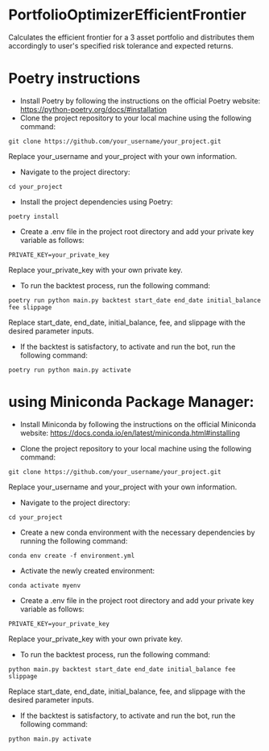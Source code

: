 # PortfolioOptimizerEfficientFrontier
Calculates the efficient frontier for a 3 asset portfolio and distributes them accordingly to user's specified risk tolerance and expected returns.

# Poetry instructions
* Install Poetry by following the instructions on the official Poetry website: https://python-poetry.org/docs/#installation
* Clone the project repository to your local machine using the following command:
```
git clone https://github.com/your_username/your_project.git
```
Replace your_username and your_project with your own information.

* Navigate to the project directory:
```
cd your_project
```

* Install the project dependencies using Poetry:
```
poetry install
```

* Create a .env file in the project root directory and add your private key variable as follows:
```
PRIVATE_KEY=your_private_key
```
Replace your_private_key with your own private key.

* To run the backtest process, run the following command:
```
poetry run python main.py backtest start_date end_date initial_balance fee slippage
```
Replace start_date, end_date, initial_balance, fee, and slippage with the desired parameter inputs.

* If the backtest is satisfactory, to activate and run the bot, run the following command:
```
poetry run python main.py activate
```

# using Miniconda Package Manager:
* Install Miniconda by following the instructions on the official Miniconda website: https://docs.conda.io/en/latest/miniconda.html#installing

* Clone the project repository to your local machine using the following command:
```
git clone https://github.com/your_username/your_project.git
```
Replace your_username and your_project with your own information.

* Navigate to the project directory:
```
cd your_project
```

* Create a new conda environment with the necessary dependencies by running the following command:
```
conda env create -f environment.yml
```

* Activate the newly created environment:
```
conda activate myenv
```

* Create a .env file in the project root directory and add your private key variable as follows:
```
PRIVATE_KEY=your_private_key
```
Replace your_private_key with your own private key.

* To run the backtest process, run the following command:
```
python main.py backtest start_date end_date initial_balance fee slippage
```
Replace start_date, end_date, initial_balance, fee, and slippage with the desired parameter inputs.

* If the backtest is satisfactory, to activate and run the bot, run the following command:
```
python main.py activate
```
